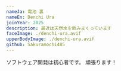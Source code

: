 ```yaml
---
nameJa: 電池 裏
nameEn: Denchi Ura
joinYear: 2025
description: 最近は天然水を飲みまくっています
faceImage: ./denchi-ura.avif
upperBodyImage: ./denchi-ura.avif
github: Sakuramochi485
---
```

ソフトウェア開発は初心者です。
頑張ります！
